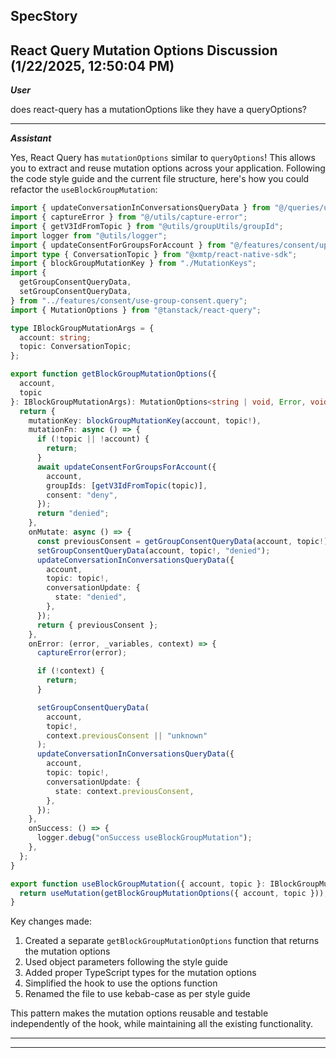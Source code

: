 ## SpecStory

## React Query Mutation Options Discussion (1/22/2025, 12:50:04 PM)

_**User**_

does react-query has a mutationOptions like they have a queryOptions?

---

_**Assistant**_

Yes, React Query has `mutationOptions` similar to `queryOptions`! This allows you to extract and reuse mutation options across your application. Following the code style guide and the current file structure, here's how you could refactor the `useBlockGroupMutation`:

```typescript:queries/block-group.mutation.ts
import { updateConversationInConversationsQueryData } from "@/queries/use-conversations-query";
import { captureError } from "@/utils/capture-error";
import { getV3IdFromTopic } from "@utils/groupUtils/groupId";
import logger from "@utils/logger";
import { updateConsentForGroupsForAccount } from "@/features/consent/update-consent-for-groups-for-account";
import type { ConversationTopic } from "@xmtp/react-native-sdk";
import { blockGroupMutationKey } from "./MutationKeys";
import {
  getGroupConsentQueryData,
  setGroupConsentQueryData,
} from "../features/consent/use-group-consent.query";
import { MutationOptions } from "@tanstack/react-query";

type IBlockGroupMutationArgs = {
  account: string;
  topic: ConversationTopic;
};

export function getBlockGroupMutationOptions({ 
  account, 
  topic 
}: IBlockGroupMutationArgs): MutationOptions<string | void, Error, void, { previousConsent: string | undefined }> {
  return {
    mutationKey: blockGroupMutationKey(account, topic!),
    mutationFn: async () => {
      if (!topic || !account) {
        return;
      }
      await updateConsentForGroupsForAccount({
        account,
        groupIds: [getV3IdFromTopic(topic)],
        consent: "deny",
      });
      return "denied";
    },
    onMutate: async () => {
      const previousConsent = getGroupConsentQueryData(account, topic!);
      setGroupConsentQueryData(account, topic!, "denied");
      updateConversationInConversationsQueryData({
        account,
        topic: topic!,
        conversationUpdate: {
          state: "denied",
        },
      });
      return { previousConsent };
    },
    onError: (error, _variables, context) => {
      captureError(error);

      if (!context) {
        return;
      }

      setGroupConsentQueryData(
        account,
        topic!,
        context.previousConsent || "unknown"
      );
      updateConversationInConversationsQueryData({
        account,
        topic: topic!,
        conversationUpdate: {
          state: context.previousConsent,
        },
      });
    },
    onSuccess: () => {
      logger.debug("onSuccess useBlockGroupMutation");
    },
  };
}

export function useBlockGroupMutation({ account, topic }: IBlockGroupMutationArgs) {
  return useMutation(getBlockGroupMutationOptions({ account, topic }));
}
```

Key changes made:
1. Created a separate `getBlockGroupMutationOptions` function that returns the mutation options
2. Used object parameters following the style guide
3. Added proper TypeScript types for the mutation options
4. Simplified the hook to use the options function
5. Renamed the file to use kebab-case as per style guide

This pattern makes the mutation options reusable and testable independently of the hook, while maintaining all the existing functionality.

---



---


